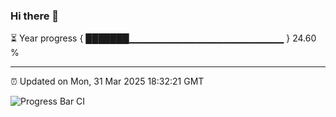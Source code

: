 ### Hi there 👋

⏳ Year progress { ███████▁▁▁▁▁▁▁▁▁▁▁▁▁▁▁▁▁▁▁▁▁▁▁ } 24.60 %

---

⏰ Updated on Mon, 31 Mar 2025 18:32:21 GMT

![Progress Bar CI](https://github.com/ZhaoGui/ZhaoGui/workflows/Progress%20Bar%20CI/badge.svg)
